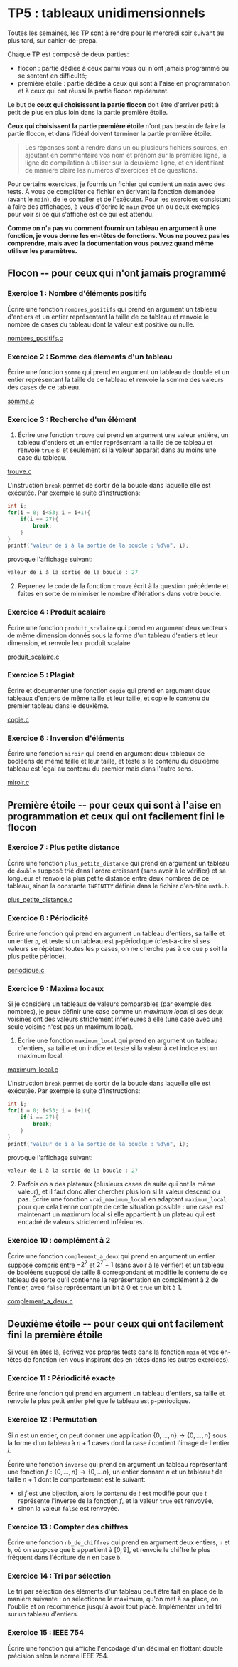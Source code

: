 # TP5 : tableaux unidimensionnels
Toutes les semaines, les TP sont à rendre pour le mercredi soir
suivant au plus tard, sur cahier-de-prepa. 

Chaque TP est composé de deux parties:
* flocon : partie dédiée à ceux parmi vous qui n'ont jamais programmé
  ou se sentent en difficulté;
* première étoile : partie dédiée à ceux qui sont à l'aise en programmation et à
  ceux qui ont réussi la partie flocon rapidement.
  
Le but de **ceux qui choisissent la partie flocon** doit être
d'arriver petit à petit de plus en plus loin dans la partie première
étoile.

**Ceux qui choisissent la partie première étoile** n'ont pas besoin de
faire la partie flocon, et dans l'idéal doivent terminer la partie
première étoile.


> Les réponses sont à rendre dans un ou plusieurs fichiers sources, en
ajoutant en commentaire vos nom et prénom sur la première ligne, la
ligne de compilation à utiliser sur la deuxième ligne, et en
identifiant de manière claire les numéros d'exercices et de
questions.

Pour certains exercices, je fournis un fichier qui contient un
`main` avec des tests. À vous de compléter ce fichier en écrivant la
fonction demandée (avant le `main`), de le compiler et de
l'exécuter. Pour les exercices consistant à faire des affichages, à
vous d'écrire le `main` avec un ou deux exemples pour voir si ce qui
s'affiche est ce qui est attendu.

**Comme on n'a pas vu comment fournir un tableau en argument à une
fonction, je vous donne les en-têtes de fonctions. Vous ne pouvez pas
les comprendre, mais avec la documentation vous pouvez quand même
utiliser les paramètres.**

## Flocon -- pour ceux qui n'ont jamais programmé
### Exercice 1 : Nombre d'éléments positifs

Écrire une fonction `nombres_positifs` qui prend en argument un
tableau d'entiers et un entier représentant la taille de ce tableau et
renvoie le nombre de cases du tableau dont la valeur est positive ou
nulle.

[nombres_positifs.c](tests/nombres_positifs.c)

### Exercice 2 : Somme des éléments d'un tableau

Écrire une fonction `somme` qui prend en argument un
tableau de double et un entier représentant la taille de ce tableau et
renvoie la somme des valeurs des cases de ce tableau.


[somme.c](tests/somme.c)

### Exercice 3 : Recherche d'un élément

1. Écrire une fonction `trouve` qui prend en argument une valeur
entière, un tableau d'entiers et un entier représentant la taille de
ce tableau et renvoie `true` si et seulement si la valeur apparaît
dans au moins une case du tableau.

[trouve.c](tests/trouve.c)

L'instruction `break` permet de sortir de la boucle dans laquelle elle
est exécutée. Par exemple la suite d'instructions:

```C
int i;
for(i = 0; i<53; i = i+1){
    if(i == 27){
        break;
    }
}
printf("valeur de i à la sortie de la boucle : %d\n", i);
```

provoque l'affichage suivant:

```C
valeur de i à la sortie de la boucle : 27
```

2. Reprenez le code de la fonction `trouve` écrit à la question
   précédente et faites en sorte de minimiser le nombre d'itérations
   dans votre boucle.

### Exercice 4 : Produit scalaire
Écrire une fonction `produit_scalaire` qui prend en argument deux
vecteurs de même dimension donnés sous la forme d'un tableau d'entiers
et leur dimension, et renvoie leur produit scalaire.

[produit_scalaire.c](tests/produit_scalaire.c)

### Exercice 5 : Plagiat
Écrire et documenter une fonction `copie` qui prend en argument deux
tableaux d'entiers de même taille et leur taille, et copie le contenu
du premier tableau dans le deuxième.

[copie.c](tests/copie.c)

### Exercice 6 : Inversion d'éléments
Écrire une fonction `miroir` qui prend en argument deux
tableaux de booléens de même taille et leur taille, et teste si le
contenu du deuxième tableau est 'egal au contenu du premier mais dans
l'autre sens.

[miroir.c](tests/miroir.c)

## Première étoile -- pour ceux qui sont à l'aise en programmation et ceux qui ont facilement fini le flocon

### Exercice 7 : Plus petite distance
Écrire une fonction `plus_petite_distance` qui prend en argument un tableau de `double` supposé trié dans l'ordre croissant (sans avoir à le vérifier) et sa longueur et renvoie la plus petite distance entre deux nombres de ce tableau, sinon la constante `INFINITY` définie dans le fichier d'en-tête `math.h`.

[plus_petite_distance.c](tests/plus_petite_distance.c)

### Exercice 8 : Périodicité
Écrire une fonction qui prend en argument un tableau d'entiers, sa
taille et un entier `p`, et teste si un tableau est `p`-périodique
(c'est-à-dire si ses valeurs se répètent toutes les `p` cases, on ne
cherche pas à ce que `p` soit la plus petite période).

[periodique.c](tests/periodique.c)

### Exercice 9 : Maxima locaux
Si je considère un tableaux de valeurs comparables (par exemple des nombres), je peux définir une case comme un _maximum local_ si ses deux voisines ont des valeurs strictement inférieures à elle (une case avec une seule voisine n'est pas un maximum local).

1. Écrire une fonction `maximum_local` qui prend en argument un tableau d'entiers, sa taille et un indice et teste si la valeur à cet indice est un maximum local.

[maximum_local.c](tests/maximum_local.c)


L'instruction `break` permet de sortir de la boucle dans laquelle elle
est exécutée. Par exemple la suite d'instructions:

```C
int i;
for(i = 0; i<53; i = i+1){
    if(i == 27){
        break;
    }
}
printf("valeur de i à la sortie de la boucle : %d\n", i);
```

provoque l'affichage suivant:

```C
valeur de i à la sortie de la boucle : 27
```

2. Parfois on a des plateaux (plusieurs cases de suite qui ont la même valeur), et il faut donc aller chercher plus loin si la valeur descend ou pas. Écrire une fonction `vrai_maximum_local` en adaptant `maximum_local` pour que cela tienne compte de cette situation possible : une case est maintenant un maximum local si elle appartient à un plateau qui est encadré de valeurs strictement inférieures.

### Exercice 10 : complément à 2
Écrire une fonction `complement_a_deux` qui prend en argument un entier supposé compris
entre $-2^7$ et $2^7-1$ (sans avoir à le vérifier) et un tableau
de booléens supposé de taille 8 correspondant et modifie le contenu de ce
tableau de sorte qu'il contienne la représentation en
complément à 2 de l'entier, avec `false` représentant un bit à
0 et `true` un bit à 1.

[complement_a_deux.c](tests/complement_a_deux.c)

## Deuxième étoile -- pour ceux qui ont facilement fini la première étoile

Si vous en êtes là, écrivez vos propres tests dans la fonction `main`
et vos en-têtes de fonction (en vous inspirant des en-têtes dans les
autres exercices).


### Exercice 11 : Périodicité exacte
Écrire une fonction qui prend en argument un tableau d'entiers, sa
taille et renvoie le plus petit entier `p`tel que le tableau est
`p`-périodique.


### Exercice 12 : Permutation
Si $n$ est un entier, on peut donner une application $\{ 0,\dots,
n\} \to \{ 0, \dots,n\}$ sous la forme d'un tableau
à $n+1$ cases dont la case $i$ contient l'image de l'entier $i$.

Écrire une fonction `inverse` qui prend en argument un tableau
représentant une fonction $f : \{ 0, \dots, n\} \to \{ 0,\dots
n\}$, un entier donnant $n$ et un tableau $t$ de taille $n+1$ dont
le comportement est le suivant:
* si $f$ est une bijection, alors le contenu de $t$ est modifié pour
  que $t$ représente l'inverse de la fonction $f$, et la valeur `true`
  est renvoyée,
* sinon la valeur `false` est renvoyée.

### Exercice 13 : Compter des chiffres
Écrire une fonction `nb_de_chiffres` qui prend en argument deux
entiers, `n` et `b`, où on suppose que `b` appartient à $[0,9]$, et
renvoie le chiffre le plus fréquent dans l'écriture de `n` en base `b`.

### Exercice 14 : Tri par sélection
Le tri par sélection des éléments d'un tableau peut être fait en place
de la manière suivante : on sélectionne le maximum, qu'on met à sa
place, on l'oublie et on recommence jusqu'à avoir tout
placé. Implémenter un tel tri sur un tableau d'entiers.

### Exercice 15 : IEEE 754
Écrire une fonction qui affiche l'encodage d'un décimal en flottant
double précision selon la norme IEEE 754.
